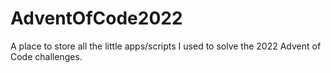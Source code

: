 # AdventOfCode2022
A place to store all the little apps/scripts I used to solve the 2022 Advent of Code challenges.
